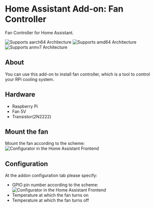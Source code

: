 # Home Assistant Add-on: Fan Controller

Fan Controller for Home Assistant.

![Supports aarch64 Architecture][aarch64-shield] ![Supports amd64 Architecture][amd64-shield] ![Supports armv7 Architecture][armv7-shield]

## About

You can use this add-on to install fan controller, which is a tool to control your RPi cooling system.


[aarch64-shield]: https://img.shields.io/badge/aarch64-yes-green.svg
[amd64-shield]: https://img.shields.io/badge/amd64-yes-green.svg
[armv7-shield]: https://img.shields.io/badge/armv7-yes-green.svg


## Hardware

* Raspberry Pi
* Fan 5V
* Transistor(2N2222)

## Mount the fan
Mount the fan according to the scheme: 
![Configurator in the Home Assistant Frontend][screenshot1]


## Configuration
At the addon configuration tab please specify:
* GPIO pin number according to the scheme:
![Configurator in the Home Assistant Frontend][screenshot3]
* Temperature at which the fan turns on
* Temperature at which the fan turns off

[screenshot1]: https://github.com/nokunev/FanCotroller/raw/main/images/raspberry_pi_fan_controller_schematic.png
[screenshot3]: https://github.com/nokunev/FanCotroller/raw/main/images/GPIO_Pinout_Diagram.png



